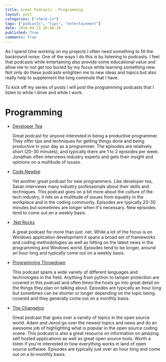 ```yaml
---
title: Great Podcasts - Programming
layout: post
categories: ["check-in"]
tags: ["podcasts", "tips", "entertainment"]
date: 2016-04-23 16:48:20 
published: True
comments: True
---
```


As I spend time working on my projects I often need something to fill the backround noise. One of the ways I do this is by listening to podcasts. I feel that podcasts while entertaining also provide some educational value and allow me to not get too buried by my focus while learning something new. Not only do these podcasts enlighten me to new ideas and topics but also really help to supplement the long commute that I have.

To kick off my series of posts I will post the programming podcasts that I listen to while I drive and while I work.

# Programming

* [Developer Tea](https://developertea.com)
  
  Great podcast for anyone interested in being a productive programmer. They offer tips and techniques for getting things done and being productive in your day as a programmer. The episodes are relatively short (20-30 minutes), and typically there are 1 to 2 episodes per week. Jonathan often interviews industry experts and gets their insight and opinions on a multitude of issues. 

* [Code Newbie](www.codenewbie.org)
  
  Yet another great podcast for new programmers. Like developer tea, Saran interviews many industry professionals about their skills and techniques. This podcast goes on a bit more about the culture of the tech industry, it hits on a multitude of issues from equality in the workplace and in the coding community. Episodes are typically 20-30 minutes but sometimes are longer when it's necessary. New episodes tend to come out on a weekly basis.

* [.Net Rocks](https://www.dotnetrocks.com/)

  A great podcast for more than just .net. While a lot of the focus is on Windows application development it spans a broad set of frameworks and coding methodologies as well as hitting on the latest news in the programming and Windows world. Episodes tend to be longer, around an hour long and typically come out on a weekly basis.

* [Programming Throwdown](http://www.programmingthrowdown.com/)

  This podcast spans a wide variety of different languages and technologies in the field. Anything from python to tamper protection are covered in this podcast and often times the hosts go into great detail on the things they plan on talking about. Episodes are typically an hour long but sometimes can be shorter or longer depending on the topic being covered and they generally come out on a monthly basis. 

* [The Changelog](http://5by5.tv/changelog)
  
  Great podcast that goes over a variety of topics in the open source world. Adam and Jerod go over the newest topics and news and do an awesome job of highlighting what is popular in the open source coding scene. This podcast is also a great resource on information on amazing self hosted applications as well as great open source tools. Worth a listen if you're interested in how everything works in land of open source software. Episodes are typically just over an hour long and come out on a bi-monthly basis.